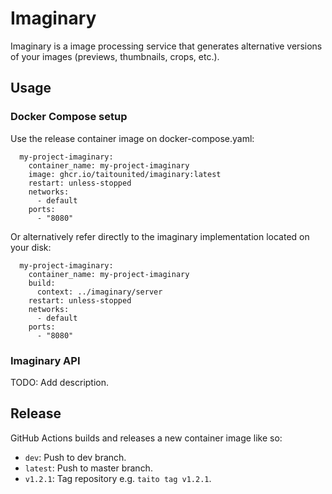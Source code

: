 # Imaginary

Imaginary is a image processing service that generates alternative versions of your images (previews, thumbnails, crops, etc.).

## Usage

### Docker Compose setup

Use the release container image on docker-compose.yaml:

```
  my-project-imaginary:
    container_name: my-project-imaginary
    image: ghcr.io/taitounited/imaginary:latest
    restart: unless-stopped
    networks:
      - default
    ports:
      - "8080"
```

Or alternatively refer directly to the imaginary implementation located on your disk:

```
  my-project-imaginary:
    container_name: my-project-imaginary
    build:
      context: ../imaginary/server
    restart: unless-stopped
    networks:
      - default
    ports:
      - "8080"
```

### Imaginary API

TODO: Add description.

## Release

GitHub Actions builds and releases a new container image like so:

- `dev`: Push to dev branch.
- `latest`: Push to master branch.
- `v1.2.1`: Tag repository e.g. `taito tag v1.2.1`.
